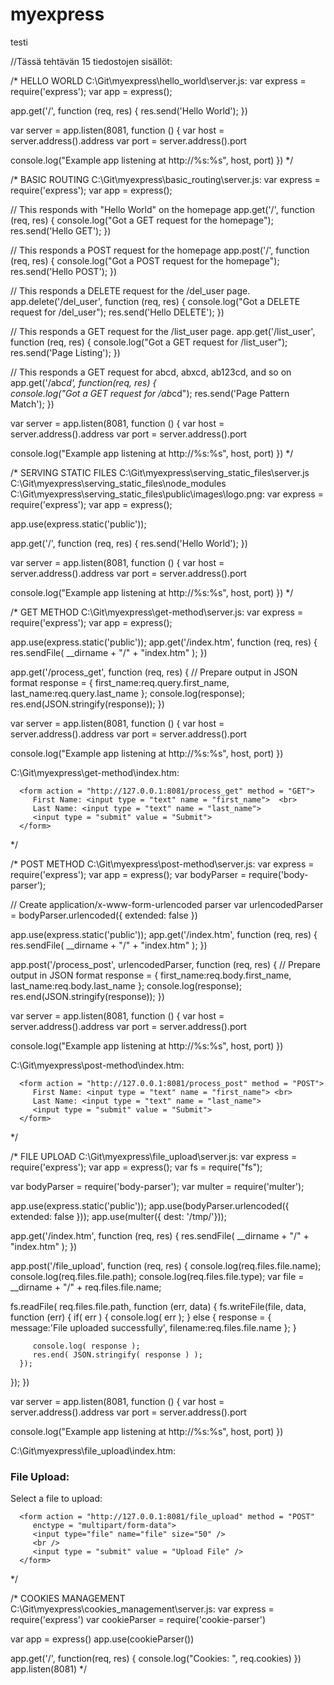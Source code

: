 # myexpress
testi

//Tässä tehtävän 15 tiedostojen sisällöt:

/* HELLO WORLD
C:\Git\myexpress\hello_world\server.js:
var express = require('express');
var app = express();

app.get('/', function (req, res) {
   res.send('Hello World');
})

var server = app.listen(8081, function () {
  var host = server.address().address
   var port = server.address().port
   
  console.log("Example app listening at http://%s:%s", host, port)
})
*/


/* BASIC ROUTING
C:\Git\myexpress\basic_routing\server.js:
var express = require('express');
var app = express();

// This responds with "Hello World" on the homepage
app.get('/', function (req, res) {
   console.log("Got a GET request for the homepage");
   res.send('Hello GET');
})

// This responds a POST request for the homepage
app.post('/', function (req, res) {
   console.log("Got a POST request for the homepage");
   res.send('Hello POST');
})

// This responds a DELETE request for the /del_user page.
app.delete('/del_user', function (req, res) {
   console.log("Got a DELETE request for /del_user");
   res.send('Hello DELETE');
})

// This responds a GET request for the /list_user page.
app.get('/list_user', function (req, res) {
   console.log("Got a GET request for /list_user");
   res.send('Page Listing');
})

// This responds a GET request for abcd, abxcd, ab123cd, and so on
app.get('/ab*cd', function(req, res) {   
   console.log("Got a GET request for /ab*cd");
   res.send('Page Pattern Match');
})

var server = app.listen(8081, function () {
   var host = server.address().address
   var port = server.address().port
   
   console.log("Example app listening at http://%s:%s", host, port)
})
*/


/* SERVING STATIC FILES
C:\Git\myexpress\serving_static_files\server.js
C:\Git\myexpress\serving_static_files\node_modules
C:\Git\myexpress\serving_static_files\public\images\logo.png:
var express = require('express');
var app = express();

app.use(express.static('public'));

app.get('/', function (req, res) {
   res.send('Hello World');
})

var server = app.listen(8081, function () {
   var host = server.address().address
   var port = server.address().port

   console.log("Example app listening at http://%s:%s", host, port)
})
*/

/* GET METHOD
C:\Git\myexpress\get-method\server.js:
var express = require('express');
var app = express();

app.use(express.static('public'));
app.get('/index.htm', function (req, res) {
   res.sendFile( __dirname + "/" + "index.htm" );
})

app.get('/process_get', function (req, res) {
   // Prepare output in JSON format
   response = {
      first_name:req.query.first_name,
      last_name:req.query.last_name
   };
   console.log(response);
   res.end(JSON.stringify(response));
})

var server = app.listen(8081, function () {
   var host = server.address().address
   var port = server.address().port
   
   console.log("Example app listening at http://%s:%s", host, port)
})

C:\Git\myexpress\get-method\index.htm:
<html>
   <body>
      
      <form action = "http://127.0.0.1:8081/process_get" method = "GET">
         First Name: <input type = "text" name = "first_name">  <br>
         Last Name: <input type = "text" name = "last_name">
         <input type = "submit" value = "Submit">
      </form>
      
   </body>
</html>
*/

/* POST METHOD
C:\Git\myexpress\post-method\server.js:
var express = require('express');
var app = express();
var bodyParser = require('body-parser');

// Create application/x-www-form-urlencoded parser
var urlencodedParser = bodyParser.urlencoded({ extended: false })

app.use(express.static('public'));
app.get('/index.htm', function (req, res) {
   res.sendFile( __dirname + "/" + "index.htm" );
})

app.post('/process_post', urlencodedParser, function (req, res) {
   // Prepare output in JSON format
   response = {
      first_name:req.body.first_name,
      last_name:req.body.last_name
   };
   console.log(response);
   res.end(JSON.stringify(response));
})

var server = app.listen(8081, function () {
   var host = server.address().address
   var port = server.address().port
   
   console.log("Example app listening at http://%s:%s", host, port)
})

C:\Git\myexpress\post-method\index.htm:
<html>
   <body>
      
      <form action = "http://127.0.0.1:8081/process_post" method = "POST">
         First Name: <input type = "text" name = "first_name"> <br>
         Last Name: <input type = "text" name = "last_name">
         <input type = "submit" value = "Submit">
      </form>
      
   </body>
</html>
*/


/* FILE UPLOAD
C:\Git\myexpress\file_upload\server.js:
var express = require('express');
var app = express();
var fs = require("fs");

var bodyParser = require('body-parser');
var multer  = require('multer');

app.use(express.static('public'));
app.use(bodyParser.urlencoded({ extended: false }));
app.use(multer({ dest: '/tmp/'}));

app.get('/index.htm', function (req, res) {
   res.sendFile( __dirname + "/" + "index.htm" );
})

app.post('/file_upload', function (req, res) {
   console.log(req.files.file.name);
   console.log(req.files.file.path);
   console.log(req.files.file.type);
   var file = __dirname + "/" + req.files.file.name;
   
   fs.readFile( req.files.file.path, function (err, data) {
      fs.writeFile(file, data, function (err) {
         if( err ) {
            console.log( err );
            } else {
               response = {
                  message:'File uploaded successfully',
                  filename:req.files.file.name
               };
            }
         
         console.log( response );
         res.end( JSON.stringify( response ) );
      });
   });
})

var server = app.listen(8081, function () {
   var host = server.address().address
   var port = server.address().port
   
   console.log("Example app listening at http://%s:%s", host, port)
})

C:\Git\myexpress\file_upload\index.htm:
<html>
   <head>
      <title>File Uploading Form</title>
   </head>

   <body>
      <h3>File Upload:</h3>
      Select a file to upload: <br />
      
      <form action = "http://127.0.0.1:8081/file_upload" method = "POST" 
         enctype = "multipart/form-data">
         <input type="file" name="file" size="50" />
         <br />
         <input type = "submit" value = "Upload File" />
      </form>
      
   </body>
</html>
*/


/* COOKIES MANAGEMENT
C:\Git\myexpress\cookies_management\server.js:
var express      = require('express')
var cookieParser = require('cookie-parser')

var app = express()
app.use(cookieParser())

app.get('/', function(req, res) {
   console.log("Cookies: ", req.cookies)
})
app.listen(8081)
*/
